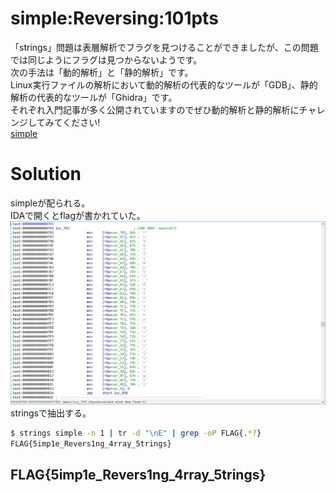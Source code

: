 # simple:Reversing:101pts
「strings」問題は表層解析でフラグを見つけることができましたが、この問題では同じようにフラグは見つからないようです。  
次の手法は「動的解析」と「静的解析」です。  
Linux実行ファイルの解析において動的解析の代表的なツールが「GDB」、静的解析の代表的なツールが「Ghidra」です。  
それぞれ入門記事が多く公開されていますのでぜひ動的解析と静的解析にチャレンジしてみてください!  
[simple](simple)  

# Solution
simpleが配られる。  
IDAで開くとflagが書かれていた。  
![IDA.png](images/IDA.png)  
stringsで抽出する。  
```bash
$ strings simple -n 1 | tr -d "\nE" | grep -oP FLAG{.*?}
FLAG{5imp1e_Revers1ng_4rray_5trings}
```

## FLAG{5imp1e_Revers1ng_4rray_5trings}